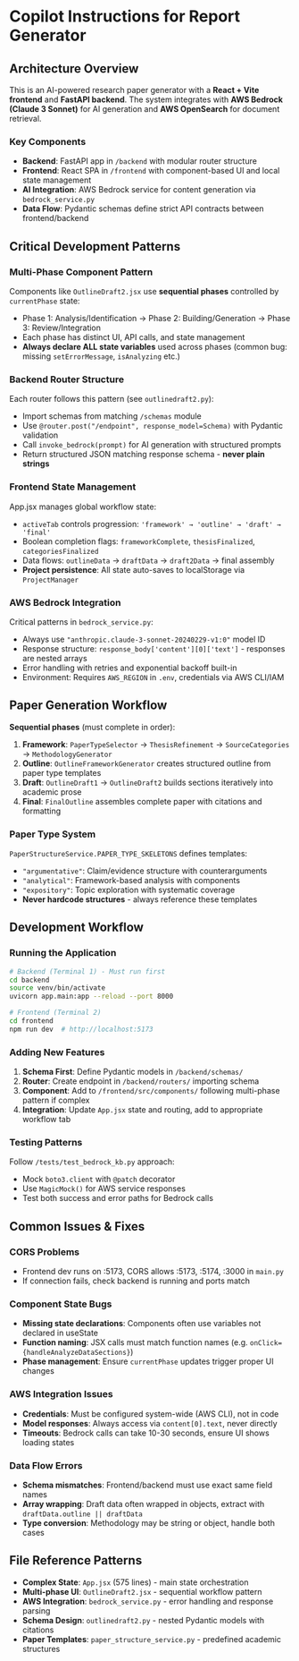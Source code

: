 # Copilot Instructions for Report Generator

## Architecture Overview

This is an AI-powered research paper generator with a **React + Vite frontend** and **FastAPI backend**. The system integrates with **AWS Bedrock (Claude 3 Sonnet)** for AI generation and **AWS OpenSearch** for document retrieval.

### Key Components
- **Backend**: FastAPI app in `/backend` with modular router structure 
- **Frontend**: React SPA in `/frontend` with component-based UI and local state management
- **AI Integration**: AWS Bedrock service for content generation via `bedrock_service.py`
- **Data Flow**: Pydantic schemas define strict API contracts between frontend/backend

## Critical Development Patterns

### Multi-Phase Component Pattern
Components like `OutlineDraft2.jsx` use **sequential phases** controlled by `currentPhase` state:
- Phase 1: Analysis/Identification → Phase 2: Building/Generation → Phase 3: Review/Integration
- Each phase has distinct UI, API calls, and state management
- **Always declare ALL state variables** used across phases (common bug: missing `setErrorMessage`, `isAnalyzing` etc.)

### Backend Router Structure
Each router follows this pattern (see `outlinedraft2.py`):
- Import schemas from matching `/schemas` module 
- Use `@router.post("/endpoint", response_model=Schema)` with Pydantic validation
- Call `invoke_bedrock(prompt)` for AI generation with structured prompts
- Return structured JSON matching response schema - **never plain strings**

### Frontend State Management
App.jsx manages global workflow state:
- `activeTab` controls progression: `'framework' → 'outline' → 'draft' → 'final'`
- Boolean completion flags: `frameworkComplete`, `thesisFinalized`, `categoriesFinalized`
- Data flows: `outlineData` → `draftData` → `draft2Data` → final assembly
- **Project persistence**: All state auto-saves to localStorage via `ProjectManager`

### AWS Bedrock Integration
Critical patterns in `bedrock_service.py`:
- Always use `"anthropic.claude-3-sonnet-20240229-v1:0"` model ID
- Response structure: `response_body['content'][0]['text']` - responses are nested arrays
- Error handling with retries and exponential backoff built-in
- Environment: Requires `AWS_REGION` in `.env`, credentials via AWS CLI/IAM

## Paper Generation Workflow

**Sequential phases** (must complete in order):
1. **Framework**: `PaperTypeSelector` → `ThesisRefinement` → `SourceCategories` → `MethodologyGenerator`
2. **Outline**: `OutlineFrameworkGenerator` creates structured outline from paper type templates
3. **Draft**: `OutlineDraft1` → `OutlineDraft2` builds sections iteratively into academic prose
4. **Final**: `FinalOutline` assembles complete paper with citations and formatting

### Paper Type System
`PaperStructureService.PAPER_TYPE_SKELETONS` defines templates:
- `"argumentative"`: Claim/evidence structure with counterarguments
- `"analytical"`: Framework-based analysis with components  
- `"expository"`: Topic exploration with systematic coverage
- **Never hardcode structures** - always reference these templates

## Development Workflow

### Running the Application
```bash
# Backend (Terminal 1) - Must run first
cd backend
source venv/bin/activate  
uvicorn app.main:app --reload --port 8000

# Frontend (Terminal 2)
cd frontend  
npm run dev  # http://localhost:5173
```

### Adding New Features
1. **Schema First**: Define Pydantic models in `/backend/schemas/`
2. **Router**: Create endpoint in `/backend/routers/` importing schema
3. **Component**: Add to `/frontend/src/components/` following multi-phase pattern if complex
4. **Integration**: Update `App.jsx` state and routing, add to appropriate workflow tab

### Testing Patterns
Follow `/tests/test_bedrock_kb.py` approach:
- Mock `boto3.client` with `@patch` decorator
- Use `MagicMock()` for AWS service responses  
- Test both success and error paths for Bedrock calls

## Common Issues & Fixes

### CORS Problems
- Frontend dev runs on :5173, CORS allows :5173, :5174, :3000 in `main.py`
- If connection fails, check backend is running and ports match

### Component State Bugs  
- **Missing state declarations**: Components often use variables not declared in useState
- **Function naming**: JSX calls must match function names (e.g. `onClick={handleAnalyzeDataSections}`)
- **Phase management**: Ensure `currentPhase` updates trigger proper UI changes

### AWS Integration Issues
- **Credentials**: Must be configured system-wide (AWS CLI), not in code
- **Model responses**: Always access via `content[0].text`, never directly
- **Timeouts**: Bedrock calls can take 10-30 seconds, ensure UI shows loading states

### Data Flow Errors
- **Schema mismatches**: Frontend/backend must use exact same field names
- **Array wrapping**: Draft data often wrapped in objects, extract with `draftData.outline || draftData`
- **Type conversion**: Methodology may be string or object, handle both cases

## File Reference Patterns

- **Complex State**: `App.jsx` (575 lines) - main state orchestration
- **Multi-phase UI**: `OutlineDraft2.jsx` - sequential workflow pattern  
- **AWS Integration**: `bedrock_service.py` - error handling and response parsing
- **Schema Design**: `outlinedraft2.py` - nested Pydantic models with citations
- **Paper Templates**: `paper_structure_service.py` - predefined academic structures